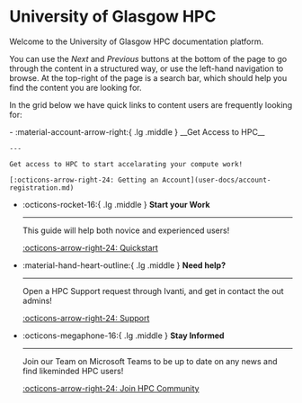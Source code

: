 # University of Glasgow HPC
Welcome to the University of Glasgow HPC documentation platform. 

You can use the *Next* and *Previous* buttons at the bottom of the page to go through the content in a structured way, or use the left-hand navigation to browse. At the top-right of the page is a search bar, which should help you find the content you are looking for.

In the grid below we have quick links to content users are frequently looking for:

<div class="grid cards" markdown>
-   :material-account-arrow-right:{ .lg .middle } __Get Access to HPC__

    ---

    Get access to HPC to start accelarating your compute work!

    [:octicons-arrow-right-24: Getting an Account](user-docs/account-registration.md)

-   :octicons-rocket-16:{ .lg .middle } __Start your Work__

    ---

    This guide will help both novice and experienced users!

    [:octicons-arrow-right-24: Quickstart](user-docs/quickstart.md)

-   :material-hand-heart-outline:{ .lg .middle } __Need help?__

    ---

    Open a HPC Support request through Ivanti, and get in contact the out admins!

    [:octicons-arrow-right-24: Support](https://glasgow.saasiteu.com/Modules/SelfService/#serviceCatalog/request/AFB25E75ED5E40E4BDF84FDEE6108945)

-   :octicons-megaphone-16:{ .lg .middle } __Stay Informed__

    ---

    Join our Team on Microsoft Teams to be up to date on any news and find likeminded HPC users!

    [:octicons-arrow-right-24: Join HPC Community](#)
</div>
